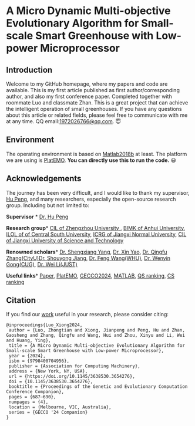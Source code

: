 A Micro Dynamic Multi-objective Evolutionary Algorithm for Small-scale Smart Greenhouse with Low-power Microprocessor
======
Introduction
-------
Welcome to my GitHub homepage, where my papers and code are available. 
This is my first article published as first author/corresponding author, and also my first conference paper. Completed together with roommate Luo and classmate Zhan. 
This is a great project that can achieve the intelligent operation of small greenhouses.
If you have any questions about this article or related fields, please feel free to communicate with me at any time. QQ email:1972026766@qq.com. 😇

Environment
---
The operating environment is based on [Matlab2018b](https://www.mathworks.com/) at least. 
The platform we are using is [PlatEMO](https://github.com/BIMK/PlatEMO). 
__You can directly use this to run the code.__ 😃

Acknowledgements
---
The journey has been very difficult, and I would like to thank my supervisor, [Hu Peng](https://whuph.github.io/index.html), and many researchers, especially the open-source research group.
Including but not limited to:

 __Supervisor__ *  [Dr. Hu Peng](https://whuph.github.io/index.html)
 
 __Research group__*  [CIL of Zhengzhou University ](https://www5.zzu.edu.cn/cilab/index.htm), [BIMK of Anhui University](https://github.com/BIMK), [ILOL of of Central South University](https://intleo.csu.edu.cn/index.html), [ICRG of Jiangxi Normal University](https://xyzhoujx.github.io/index.html#/), [CIL of Jiangxi University of Science and Technology](https://cilab.jxust.edu.cn/index.htm)
 
 __Renowned scholars__*  [Dr. Shengxiang Yang](https://www.tech.dmu.ac.uk/%7Esyang/index.html), [Dr. Xin Yao](https://cse.sustech.edu.cn/faculty/~xiny/), [Dr. Qingfu Zhang(CityU)](https://www.cs.cityu.edu.hk/~qzhan7/index.html)[Dr. Shouyong Jiang](https://chang88ye.github.io/homepage/), [Dr. Feng Wang(WHU)](https://fengwangwhu.github.io/), [Dr. Wenyin Gong(CUG)](https://wewnyin.github.io/wenyingong/chs.htm), [Dr. Wei Li(JUST)](https://weilijxust.github.io/)
 
 __Useful links__*  [Paper](https://dl.acm.org/doi/10.1145/3638530.3654276), [PlatEMO](https://github.com/BIMK/PlatEMO), [GECCO2024](https://gecco-2024.sigevo.org/), [MATLAB](https://www.mathworks.com/products/matlab.html), [QS ranking](https://www.qschina.cn/), [CS ranking](https://csrankings.org/)
 
Citation
-----
If you find our [work](https://dl.acm.org/doi/10.1145/3638530.3654276) useful in your research, please consider citing:
```
@inproceedings{Luo_Xiong2024,
 author = {Luo, Zhongtian and Xiong, Jianpeng and Peng, Hu and Zhan, Gaosheng and Zhang, Qingfu and Wang, Hui and Zhou, Xinyu and Li, Wei and Huang, Ying},
 title = {A Micro Dynamic Multi-objective Evolutionary Algorithm for Small-scale Smart Greenhouse with Low-power Microprocessor},
 year = {2024},
 isbn = {9798400704956},
 publisher = {Association for Computing Machinery},
 address = {New York, NY, USA},
 url = {https://doi.org/10.1145/3638530.3654276},
 doi = {10.1145/3638530.3654276},
 booktitle = {Proceedings of the Genetic and Evolutionary Computation Conference Companion},
 pages = {687–690},
 numpages = {4},
 location = {Melbourne, VIC, Australia},
 series = {GECCO '24 Companion}
}
